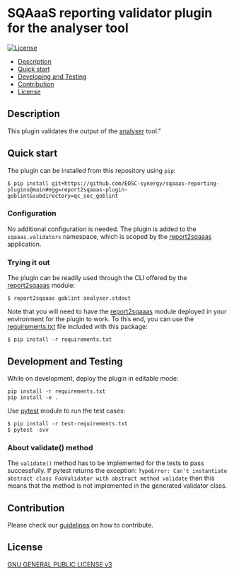 <!--
SPDX-FileCopyrightText: Copyright contributors to the Software Quality Assurance as a Service (SQAaaS) project.

SPDX-License-Identifier: GPL-3.0-or-later
-->

# SQAaaS reporting validator plugin for the analyser tool

[![License](https://img.shields.io/github/license/fzhu2e/GraphEM)](https://opensource.org/licenses/GPL-3.0)

* [Description](#description)
* [Quick start](#quick-start)
* [Developing and Testing](#development-and-testing)
* [Contribution](#contribution)
* [License](#license)


## Description
This plugin validates the output of the [analyser](https://github.com/goblint/analyzer) tool."

## Quick start
The plugin can be installed from this repository using `pip`:
```
$ pip install git+https://github.com/EOSC-synergy/sqaaas-reporting-plugins@main#egg=report2sqaaas-plugin-goblint&subdirectory=qc_sec_goblint
```
### Configuration
No additional configuration is needed. The plugin is added to the
`sqaaas.validators` namespace, which is scoped by the
[report2sqaaas](https://github.com/eosc-synergy/sqaaas-reporting) application.
### Trying it out
The plugin can be readily used through the CLI offered by the
[report2sqaaas](https://github.com/eosc-synergy/sqaaas-reporting) module:
```
$ report2sqaaas goblint analyser.stdout
```

Note that you will need to have the
[report2sqaaas](https://github.com/eosc-synergy/sqaaas-reporting) module
deployed in your environment for the plugin to work. To this end, you can
use the [requirements.txt](requirements.txt) file included with this package:
```
$ pip install -r requirements.txt
```

## Development and Testing
While on development, deploy the plugin in editable mode:
```
pip install -r requirements.txt
pip install -e .
```

Use [pytest](https://pytest.org/) module to run the test cases:
```
$ pip install -r test-requirements.txt
$ pytest -svv
```
### About validate() method
The `validate()` method has to be implemented for the tests to pass successfully.
If pytest returns the exception:
```TypeError: Can't instantiate abstract class FooValidator with abstract method validate```
then this means that the method is not implemented in the generated validator class.


## Contribution
Please check our [guidelines](CONTRIBUTING.md) on how to contribute.

## License
[GNU GENERAL PUBLIC LICENSE v3](LICENSE)

